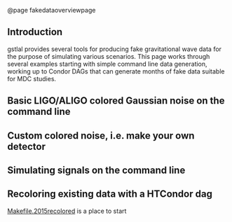 @page fakedataoverviewpage

## Introduction

gstlal provides several tools for producing fake gravitational wave data for
the purpose of simulating various scenarios.  This page works through several
examples starting with simple command line data generation, working up to
Condor DAGs that can generate months of fake data suitable for MDC studies.

## Basic LIGO/ALIGO colored Gaussian noise on the command line

## Custom colored noise, i.e. make your own detector

## Simulating signals on the command line

## Recoloring existing data with a HTCondor dag

<a href="@cgit/share/Makefile.2015recolored">Makefile.2015recolored</a> is a place to start
